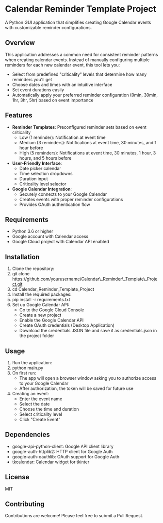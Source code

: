 # **Calendar Reminder Template Project**

A Python GUI application that simplifies creating Google Calendar events with customizable reminder configurations.

## **Overview**

This application addresses a common need for consistent reminder patterns when creating calendar events. Instead of manually configuring multiple reminders for each new calendar event, this tool lets you:

* Select from predefined "criticality" levels that determine how many reminders you'll get  
* Choose dates and times with an intuitive interface  
* Set event durations easily  
* Automatically apply your preferred reminder configuration (0min, 30min, 1hr, 3hr, 5hr) based on event importance

## **Features**

* **Reminder Templates**: Preconfigured reminder sets based on event criticality  
  * Low (1 reminder): Notification at event time  
  * Medium (3 reminders): Notifications at event time, 30 minutes, and 1 hour before  
  * High (5 reminders): Notifications at event time, 30 minutes, 1 hour, 3 hours, and 5 hours before  
* **User-Friendly Interface**:  
  * Date picker calendar  
  * Time selection dropdowns  
  * Duration input  
  * Criticality level selector  
* **Google Calendar Integration**:  
  * Securely connects to your Google Calendar  
  * Creates events with proper reminder configurations  
  * Provides OAuth authentication flow

## **Requirements**

* Python 3.6 or higher  
* Google account with Calendar access  
* Google Cloud project with Calendar API enabled

## **Installation**

1. Clone the repository:  
2. git clone https://github.com/yourusername/Calendar\_Reminder\_Template\_Project.git  
3. cd Calendar\_Reminder\_Template\_Project  
4. Install the required packages:  
5. pip install \-r requirements.txt  
6. Set up Google Calendar API:  
   * Go to the Google Cloud Console  
   * Create a new project  
   * Enable the Google Calendar API  
   * Create OAuth credentials (Desktop Application)  
   * Download the credentials JSON file and save it as credentials.json in the project folder

## **Usage**

1. Run the application:  
2. python main.py  
3. On first run:  
   * The app will open a browser window asking you to authorize access to your Google Calendar  
   * After authorization, the token will be saved for future use  
4. Creating an event:  
   * Enter the event name  
   * Select the date  
   * Choose the time and duration  
   * Select criticality level  
   * Click "Create Event"

## **Dependencies**

* google-api-python-client: Google API client library  
* google-auth-httplib2: HTTP client for Google Auth  
* google-auth-oauthlib: OAuth support for Google Auth  
* tkcalendar: Calendar widget for tkinter

## **License**

MIT

## **Contributing**

Contributions are welcome\! Please feel free to submit a Pull Request.  
